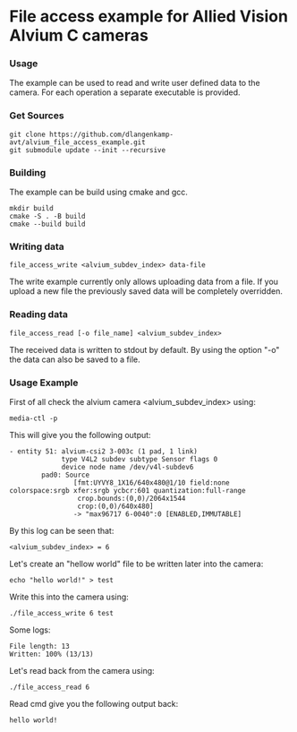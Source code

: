 # File access example for Allied Vision Alvium C cameras

### Usage
The example can be used to read and write user defined data to the camera. For each operation a separate executable is provided.

### Get Sources
```
git clone https://github.com/dlangenkamp-avt/alvium_file_access_example.git
git submodule update --init --recursive
```

### Building
The example can be build using cmake and gcc.
```
mkdir build
cmake -S . -B build
cmake --build build
```

### Writing data
```
file_access_write <alvium_subdev_index> data-file
```
The write example currently only allows uploading data from a file. If you upload a new file the previously saved data will be completely overridden.

### Reading data
```
file_access_read [-o file_name] <alvium_subdev_index>
```
The received data is written to stdout by default. By using the option "-o" the data can also be saved to a file.

### Usage Example

First of all check the alvium camera <alvium_subdev_index> using:

```
media-ctl -p
```
This will give you the following output:

```
- entity 51: alvium-csi2 3-003c (1 pad, 1 link)
             type V4L2 subdev subtype Sensor flags 0
             device node name /dev/v4l-subdev6
        pad0: Source
                [fmt:UYVY8_1X16/640x480@1/10 field:none colorspace:srgb xfer:srgb ycbcr:601 quantization:full-range
                 crop.bounds:(0,0)/2064x1544
                 crop:(0,0)/640x480]
                -> "max96717 6-0040":0 [ENABLED,IMMUTABLE]
```

By this log can be seen that:

```
<alvium_subdev_index> = 6
```

Let's create an "hellow world" file to be written later into the camera:
```
echo "hello world!" > test
```

Write this into the camera using:
```
./file_access_write 6 test
```
Some logs:

```
File length: 13
Written: 100% (13/13)
```

Let's read back from the camera using:
```
./file_access_read 6
```
Read cmd give you the following output back:
```
hello world!
```